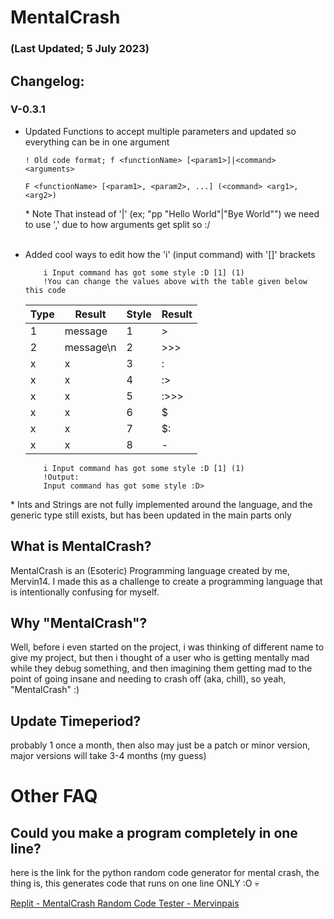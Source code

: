 # MentalCrash
### (Last Updated; 5 July 2023)
## Changelog:

### V-0.3.1

- Updated Functions to accept multiple parameters and updated so everything can be in one argument
	```mc
	! Old code format; f <functionName> [<param1>]|<command> <arguments>
	
	F <functionName> [<param1>, <param2>, ...] (<command> <arg1>,<arg2>)
	```
	\* Note That instead of '|' (ex; "pp "Hello World"|"Bye World"") we need to use ',' due to how arguments get split so :/
	<br><br>
- Added cool ways to edit how the 'i' (input command) with '[]' brackets
	```mc
		i Input command has got some style :D [1] (1)
		!You can change the values above with the table given below this code
	```
	| Type | Result | Style | Result |
	| ---- | ------ | ----- | ------ |
	| 1    |   message    | 1     |   >    |
	| 2    |   message\n  | 2     |   >>>  |
	| x    |   x   | 3     |   :    |
	| x    |   x   | 4     |   :>   |
	| x    |   x   | 5     |  :>>>  |
	| x    |   x   | 6     |   $    |
	| x    |   x   | 7     |   $:   |
	| x    |   x   | 8     |   -    |

	```mc
		i Input command has got some style :D [1] (1)
		!Output:
		Input command has got some style :D>
	```

\* Ints and Strings are not fully implemented around the language, and the generic type still exists, but has been updated in the main parts only

## What is MentalCrash?
MentalCrash is an (Esoteric) Programming language created by me, Mervin14. I made this as a challenge to create a programming language that is intentionally confusing for myself.

## Why "MentalCrash"?

Well, before i even started on the project, i was thinking of different name to give my project, but then i thought of a user who is getting mentally mad while they debug something, and then imagining them getting mad to the point of going insane and needing to crash off (aka, chill), so yeah, "MentalCrash" :)

## Update Timeperiod?

probably 1 once a month, then also may just be a patch or minor version, major versions will take 3-4 months (my guess)

# Other FAQ

## Could you make a program completely in one line?

here is the link for the python random code generator for mental crash, the thing is, this generates code that runs on one line ONLY :O :skull:

[Replit - MentalCrash Random Code Tester - Mervinpais](https://replit.com/@Mervinpais/MentalCrash-Random-Code-Tester?v=1)

